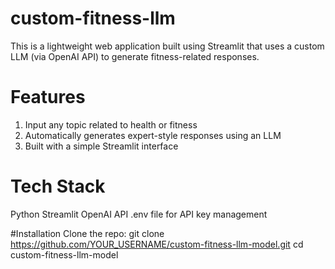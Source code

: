# custom-fitness-llm
This is a lightweight web application built using Streamlit that uses a custom LLM (via OpenAI API) to generate fitness-related responses.

# Features
1. Input any topic related to health or fitness
2. Automatically generates expert-style responses using an LLM
3. Built with a simple Streamlit interface

# Tech Stack
Python
Streamlit
OpenAI API
.env file for API key management

#Installation
Clone the repo:
git clone https://github.com/YOUR_USERNAME/custom-fitness-llm-model.git
cd custom-fitness-llm-model
